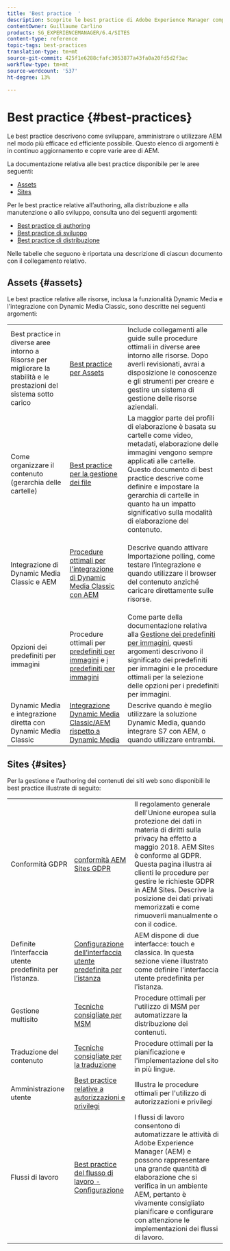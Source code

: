 ```yaml
---
title: 'Best practice  '
description: Scoprite le best practice di Adobe Experience Manager compilate dai team di consulenza e di progettazione  Adobe per aiutare gli amministratori a iniziare a utilizzare il prodotto.
contentOwner: Guillaume Carlino
products: SG_EXPERIENCEMANAGER/6.4/SITES
content-type: reference
topic-tags: best-practices
translation-type: tm+mt
source-git-commit: 425f1e6288cfafc3053877a43fa0a20fd5d2f3ac
workflow-type: tm+mt
source-wordcount: '537'
ht-degree: 13%

---
```



# Best practice  {#best-practices}

Le best practice descrivono come sviluppare, amministrare o utilizzare AEM nel modo più efficace ed efficiente possibile. Questo elenco di argomenti è in continuo aggiornamento e copre varie aree di AEM.

La documentazione relativa alle best practice disponibile per le aree seguenti:

* [Assets](#assets)
* [Sites](#sites)

Per le best practice relative all’authoring, alla distribuzione e alla manutenzione o allo sviluppo, consulta uno dei seguenti argomenti:

* [Best practice di authoring](/help/sites-authoring/best-practices.md)
* [Best practice di sviluppo](/help/sites-developing/best-practices.md)
* [Best practice di distribuzione](/help/sites-deploying/best-practices.md)

Nelle tabelle che seguono è riportata una descrizione di ciascun documento con il collegamento relativo.

## Assets {#assets}

Le best practice relative alle risorse, inclusa la funzionalità Dynamic Media e l&#39;integrazione con Dynamic Media Classic, sono descritte nei seguenti argomenti:

<table> 
 <tbody>
  <tr>
   <td>Best practice in diverse aree intorno a Risorse per migliorare la stabilità e le prestazioni del sistema sotto carico</td> 
   <td><a href="/help/assets/organize-assets.md">Best practice per Assets</a></td> 
   <td>Include collegamenti alle guide sulle procedure ottimali in diverse aree intorno alle risorse. Dopo averli revisionati, avrai a disposizione le conoscenze e gli strumenti per creare e gestire un sistema di gestione delle risorse aziendali.</td> 
  </tr>
  <tr>
   <td>Come organizzare il contenuto (gerarchia delle cartelle)</td> 
   <td><a href="/help/assets/organize-assets.md">Best practice per la gestione dei file</a></td> 
   <td>La maggior parte dei profili di elaborazione è basata su cartelle come video, metadati, elaborazione delle immagini vengono sempre applicati alle cartelle. Questo documento di best practice descrive come definire e impostare la gerarchia di cartelle in quanto ha un impatto significativo sulla modalità di elaborazione del contenuto. </td> 
  </tr>
  <tr>
   <td>Integrazione di Dynamic Media Classic e AEM</td> 
   <td><a href="/help/sites-administering/scene7.md#best-practices-for-integrating-scene-with-aem">Procedure ottimali per l'integrazione di Dynamic Media Classic con AEM</a></td> 
   <td><p>Descrive quando attivare Importazione polling, come testare l’integrazione e quando utilizzare il browser del contenuto anziché caricare direttamente sulle risorse.</p> </td> 
  </tr>
  <tr>
   <td>Opzioni dei predefiniti per immagini</td> 
   <td>Procedure ottimali per <a href="/help/assets/managing-image-presets.md#understanding-image-presets">predefiniti per immagini</a> e <a href="/help/assets/managing-image-presets.md#image-preset-options">i predefiniti per immagini</a></td> 
   <td>Come parte della documentazione relativa alla <a href="/help/assets/managing-image-presets.md">Gestione dei predefiniti per immagini</a>, questi argomenti descrivono il significato dei predefiniti per immagini e le procedure ottimali per la selezione delle opzioni per i predefiniti per immagini.</td> 
  </tr>
  <tr>
   <td>Dynamic Media e integrazione diretta con Dynamic Media Classic</td> 
   <td><a href="/help/sites-administering/scene7.md#aem-scene-integration-versus-dynamic-media">Integrazione Dynamic Media Classic/AEM rispetto a Dynamic Media</a></td> 
   <td>Descrive quando è meglio utilizzare la soluzione Dynamic Media, quando integrare S7 con AEM, o quando utilizzare entrambi.</td> 
  </tr>
 </tbody>
</table>

## Sites {#sites}

Per la gestione e l’authoring dei contenuti dei siti web sono disponibili le best practice illustrate di seguito:

<table> 
 <tbody>
  <tr>
   <td>Conformità GDPR</td> 
   <td><a href="/help/sites-administering/gdpr-compliance-sites.md"> conformità AEM Sites GDPR</a></td> 
   <td>Il regolamento generale dell'Unione europea sulla protezione dei dati in materia di diritti sulla privacy ha effetto a maggio 2018.  AEM Sites è conforme al GDPR. Questa pagina illustra ai clienti le procedure per gestire le richieste GDPR in  AEM Sites. Descrive la posizione dei dati privati memorizzati e come rimuoverli manualmente o con il codice.</td> 
  </tr>
  <tr>
   <td>Definite l’interfaccia utente predefinita per l’istanza.</td> 
   <td><p><a href="/help/sites-authoring/select-ui.md#configuring-the-default-ui-for-your-instance">Configurazione dell’interfaccia utente predefinita per l’istanza</a></p> </td> 
   <td>AEM dispone di due interfacce: touch e classica. In questa sezione viene illustrato come definire l'interfaccia utente predefinita per l'istanza.</td> 
  </tr>
  <tr>
   <td>Gestione multisito</td> 
   <td><a href="/help/sites-administering/msm-best-practices.md">Tecniche consigliate per MSM</a></td> 
   <td>Procedure ottimali per l'utilizzo di MSM per automatizzare la distribuzione dei contenuti. </td> 
  </tr>
  <tr>
   <td>Traduzione del contenuto</td> 
   <td><a href="/help/sites-administering/tc-bp.md">Tecniche consigliate per la traduzione</a></td> 
   <td>Procedure ottimali per la pianificazione e l'implementazione del sito in più lingue.</td> 
  </tr>
  <tr>
   <td>Amministrazione utente</td> 
   <td><a href="/help/sites-administering/security.md#best-practices">Best practice relative a autorizzazioni e privilegi</a></td> 
   <td>Illustra le procedure ottimali per l'utilizzo di autorizzazioni e privilegi </td> 
  </tr>
  <tr>
   <td>Flussi di lavoro</td> 
   <td><a href="/help/sites-developing/workflows-best-practices.md#configuration">Best practice del flusso di lavoro - Configurazione</a></td> 
   <td>I flussi di lavoro consentono di automatizzare le attività di Adobe Experience Manager (AEM) e possono rappresentare una grande quantità di elaborazione che si verifica in un ambiente AEM, pertanto è vivamente consigliato pianificare e configurare con attenzione le implementazioni dei flussi di lavoro.</td> 
  </tr>
 </tbody>
</table>

